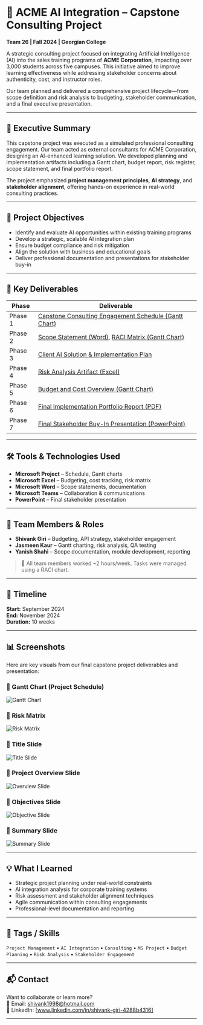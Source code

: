 # 🤖 ACME AI Integration – Capstone Consulting Project

**Team 26 | Fall 2024 | Georgian College**

A strategic consulting project focused on integrating Artificial Intelligence (AI) into the sales training programs of **ACME Corporation**, impacting over 3,000 students across five campuses. This initiative aimed to improve learning effectiveness while addressing stakeholder concerns about authenticity, cost, and instructor roles.

Our team planned and delivered a comprehensive project lifecycle—from scope definition and risk analysis to budgeting, stakeholder communication, and a final executive presentation.

---

## 🚀 Executive Summary

This capstone project was executed as a simulated professional consulting engagement. Our team acted as external consultants for ACME Corporation, designing an AI-enhanced learning solution. We developed planning and implementation artifacts including a Gantt chart, budget report, risk register, scope statement, and final portfolio report.

The project emphasized **project management principles**, **AI strategy**, and **stakeholder alignment**, offering hands-on experience in real-world consulting practices.

---

## 🎯 Project Objectives

- Identify and evaluate AI opportunities within existing training programs
- Develop a strategic, scalable AI integration plan
- Ensure budget compliance and risk mitigation
- Align the solution with business and educational goals
- Deliver professional documentation and presentations for stakeholder buy-in

---

## 📁 Key Deliverables

| Phase   | Deliverable |
|---------|-------------|
| Phase 1 | [Capstone Consulting Engagement Schedule (Gantt Chart)](./phase1.mpp) |
| Phase 2 | [Scope Statement (Word)](./phase2word.docx), [RACI Matrix (Gantt Chart)](./phase2.mpp) |
| Phase 3 | [Client AI Solution & Implementation Plan](./phase3word.docx) |
| Phase 4 | [Risk Analysis Artifact (Excel)](./phase4.xlsx) |
| Phase 5 | [Budget and Cost Overview (Gantt Chart)](./phase5.mpp) |
| Phase 6 | [Final Implementation Portfolio Report (PDF)](./phase6.pdf) |
| Phase 7 | [Final Stakeholder Buy-In Presentation (PowerPoint)](./phase7.pptx) |


---

## 🛠️ Tools & Technologies Used

- **Microsoft Project** – Schedule, Gantt charts
- **Microsoft Excel** – Budgeting, cost tracking, risk matrix
- **Microsoft Word** – Scope statements, documentation
- **Microsoft Teams** – Collaboration & communications
- **PowerPoint** – Final stakeholder presentation

---

## 👥 Team Members & Roles

- **Shivank Giri** – Budgeting, API strategy, stakeholder engagement
- **Jasmeen Kaur** – Gantt charting, risk analysis, QA testing
- **Yanish Shahi** – Scope documentation, module development, reporting

> 💼 All team members worked ~2 hours/week. Tasks were managed using a RACI chart.

---

## 📅 Timeline

**Start:** September 2024  
**End:** November 2024  
**Duration:** 10 weeks

---

## 📊 Screenshots 


Here are key visuals from our final capstone project deliverables and presentation:

### 📌 Gantt Chart (Project Schedule)
![Gantt Chart](ganttchart-slide.png)

### 📌 Risk Matrix
![Risk Matrix](Riskmatrix-slide.png)

### 📌 Title Slide
![Title Slide](title-slide.png)

### 📌 Project Overview Slide
![Overview Slide](overview-slide.png)

### 📌 Objectives Slide
![Objective Slide](objective-slide.png)

### 📌 Summary Slide
![Summary Slide](summary-slide.png)


---

## 💡 What I Learned

- Strategic project planning under real-world constraints
- AI integration analysis for corporate training systems
- Risk assessment and stakeholder alignment techniques
- Agile communication within consulting engagements
- Professional-level documentation and reporting

---

## 📌 Tags / Skills

`Project Management` • `AI Integration` • `Consulting` • `MS Project` • `Budget Planning` • `Risk Analysis` • `Stakeholder Engagement`

---

## 📬 Contact

Want to collaborate or learn more?  
📧 Email: [shivank1998@hotmail.com](mailto:shivank1998@hotmail.com)  
🔗 LinkedIn: [www.linkedin.com/in/shivank-giri-4288b4316]

---

